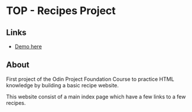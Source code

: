 # TOP - Recipes Project

## Links

- [Demo here](https://anasommer.github.io/odin-recipes/)

## About

First project of the Odin Project Foundation Course to practice HTML knowledge by building a basic recipe website.

This website consist of a main index page which have a few links to a few recipes.
